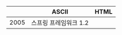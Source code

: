|                |ASCII                          |HTML                         |
|----------------|-------------------------------|-----------------------------|
|2005| 스프링 프레임워크 1.2|             |'Isn't this fun?'            |
<!--stackedit_data:
eyJoaXN0b3J5IjpbMTczOTYzMTM4Ml19
-->